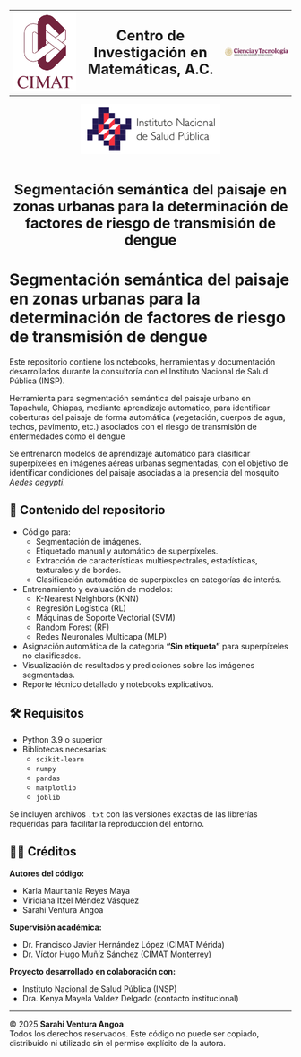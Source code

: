 <table width="100%">
  <tr>
    <td align="left" width="25%">
      <img src="logocimat.png" alt="Logo CIMAT" width="120">
    </td>
    <td align="center" width="50%">
      <strong><span style="font-size:1.8em">Centro de Investigación en Matemáticas, A.C.</span></strong>
    </td>
    <td align="right" width="35%">
      <img src="logo_secihti.png" alt="Logo SECiHTI" width="450">
    </td>
  </tr>
</table>

<p align="center">
  <img src="logo_insp.png" alt="Logo INSP" width="250"/>
</p>
<br>

<p align="center">
  <strong><span style="font-size:1.8em">Segmentación semántica del paisaje en zonas urbanas para la determinación de factores de riesgo de transmisión de dengue</span></strong>
</p>






# **Segmentación semántica del paisaje en zonas urbanas para la determinación de factores de riesgo de transmisión de dengue**

Este repositorio contiene los notebooks, herramientas y documentación desarrollados durante la consultoría con el Instituto Nacional de Salud Pública (INSP).

Herramienta para segmentación semántica del paisaje urbano en Tapachula, Chiapas, mediante aprendizaje automático, para identificar coberturas del paisaje de forma automática  (vegetación, cuerpos de agua, techos, pavimento, etc.) asociados con el riesgo de transmisión de enfermedades como el dengue

Se entrenaron modelos de aprendizaje automático para clasificar superpíxeles en imágenes aéreas urbanas segmentadas, con el objetivo de identificar condiciones del paisaje asociadas a la presencia del mosquito *Aedes aegypti*.

## 📂 Contenido del repositorio

- Código para:
  - Segmentación de imágenes.
  - Etiquetado manual y automático de superpíxeles.
  - Extracción de características multiespectrales, estadísticas, texturales y de bordes.
  - Clasificación automática de superpíxeles en categorías de interés.
- Entrenamiento y evaluación de modelos:
  - K-Nearest Neighbors (KNN)
  - Regresión Logística (RL)
  - Máquinas de Soporte Vectorial (SVM)
  - Random Forest (RF)
  - Redes Neuronales Multicapa (MLP)
- Asignación automática de la categoría **“Sin etiqueta”** para superpíxeles no clasificados.
- Visualización de resultados y predicciones sobre las imágenes segmentadas.
- Reporte técnico detallado y notebooks explicativos.

## 🛠 Requisitos

- Python 3.9 o superior  
- Bibliotecas necesarias:
  - `scikit-learn`
  - `numpy`
  - `pandas`
  - `matplotlib`
  - `joblib`

Se incluyen archivos `.txt` con las versiones exactas de las librerías requeridas para facilitar la reproducción del entorno.

## 👩‍💻 Créditos

**Autores del código:**
- Karla Mauritania Reyes Maya  
- Viridiana Itzel Méndez Vásquez  
- Sarahi Ventura Angoa

**Supervisión académica:**
- Dr. Francisco Javier Hernández López (CIMAT Mérida)  
- Dr. Víctor Hugo Muñíz Sánchez (CIMAT Monterrey)

**Proyecto desarrollado en colaboración con:**
- Instituto Nacional de Salud Pública (INSP)  
- Dra. Kenya Mayela Valdez Delgado (contacto institucional)

---

© 2025 **Sarahi Ventura Angoa**  
Todos los derechos reservados. Este código no puede ser copiado, distribuido ni utilizado sin el permiso explícito de la autora.

